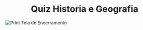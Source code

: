 <center><b><h1>Quiz Historia e Geografia</b></h1></b></center>

<img src="![Mobile Cap 1](https://github.com/user-attachments/assets/16978318-86b3-487e-8c54-2aa8778466a6)
" alt="Print Tela de Encerramento">
